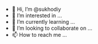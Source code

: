 - 👋 Hi, I’m @sukhodiy
- 👀 I’m interested in ...
- 🌱 I’m currently learning ...
- 💞️ I’m looking to collaborate on ...
- 📫 How to reach me ...

<!---
sukhodiy/sukhodiy is a ✨ special ✨ repository because its `README.md` (this file) appears on your GitHub profile.
You can click the Preview link to take a look at your changes.
--->
